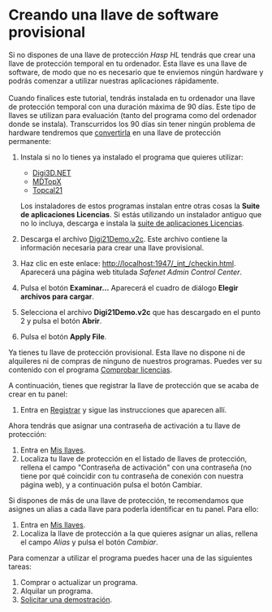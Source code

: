 # Creando una llave de software provisional

Si no dispones de una llave de protección _Hasp HL_ tendrás que crear una llave de protección temporal en tu ordenador. Esta llave es una llave de software, de modo que no es necesario que te enviemos ningún hardware y podrás comenzar a utilizar nuestras aplicaciones rápidamente.\
\
Cuando finalices este tutorial, tendrás instalada en tu ordenador una llave de protección temporal con una duración máxima de 90 días. Este tipo de llaves se utilizan para evaluación (tanto del programa como del ordenador donde se instala). Transcurridos los 90 días sin tener ningún problema de hardware tendremos que [convertirla](convirtiendo-llave-provisional-permanente.md) en una llave de protección permanente:

1.  Instala si no lo tienes ya instalado el programa que quieres utilizar:

    * [Digi3D.NET](https://www.digi21.net/Digi3D/Download)
    * [MDTopX](https://www.digi21.net/MDTop/Download)
    * [Topcal21](https://www.digi21.net/Topcal21/Download)

    Los instaladores de estos programas instalan entre otras cosas la **Suite de aplicaciones Licencias**. Si estás utilizando un instalador antiguo que no lo incluya, descarga e instala la [suite de aplicaciones Licencias](http://digi21.blob.core.windows.net/download/SetupSuiteLicencias\_es-ES.exe).   &#x20;
2. Descarga el archivo [Digi21Demo.v2c](https://digi21.blob.core.windows.net/download/Digi21Demo.v2c). Este archivo contiene la información necesaria para crear una llave provisional.
3. Haz clic en este enlace: [http://localhost:1947/\_int\_/checkin.html](http://localhost:1947/\_int\_/checkin.html). Aparecerá una página web titulada _Safenet Admin Control Center_.
4. Pulsa el botón **Examinar...** Aparecerá el cuadro de diálogo **Elegir archivos para cargar**.
5. Selecciona el archivo **Digi21Demo.v2c** que has descargado en el punto 2 y pulsa el botón **Abrir**.
6. Pulsa el botón **Apply File**.

Ya tienes tu llave de protección provisional. Esta llave no dispone ni de alquileres ni de compras de ninguno de nuestros programas. Puedes ver su contenido con el programa [Comprobar licencias](../programas-relacionados-con-licencias-y-llaves-de-proteccion/comprobar-licencias.md).

A continuación, tienes que registrar la llave de protección que se acaba de crear en tu panel:

1. Entra en [Registrar](https://www.digi21.net/MisLlaves/Registrar.cshtml) y sigue las instrucciones que aparecen allí.

Ahora tendrás que asignar una contraseña de activación a tu llave de protección:

1. Entra en [Mis llaves](https://www.digi21.net/MisLlaves).
2. Localiza tu llave de protección en el listado de llaves de protección, rellena el campo "Contraseña de activación" con una contraseña (no tiene por qué coincidir con tu contraseña de conexión con nuestra página web), y a continuación pulsa el botón Cambiar.

Si dispones de más de una llave de protección, te recomendamos que asignes un alias a cada llave para poderla identificar en tu panel. Para ello:

1. Entra en [Mis llaves](https://www.digi21.net/MisLlaves).
2. Localiza la llave de protección a la que quieres asignar un alias, rellena el campo _Alias_ y pulsa el botón _Cambiar_.

Para comenzar a utilizar el programa puedes hacer una de las siguientes tareas:

1. Comprar o actualizar un programa.
2. Alquilar un programa.
3. [Solicitar una demostración](../demostraciones.md).
